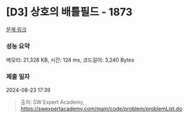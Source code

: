 # [D3] 상호의 배틀필드 - 1873 

[문제 링크](https://swexpertacademy.com/main/code/problem/problemDetail.do?contestProbId=AV5LyE7KD2ADFAXc) 

### 성능 요약

메모리: 21,328 KB, 시간: 124 ms, 코드길이: 3,240 Bytes

### 제출 일자

2024-08-23 17:39



> 출처: SW Expert Academy, https://swexpertacademy.com/main/code/problem/problemList.do